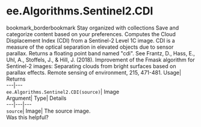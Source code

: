  
#  ee.Algorithms.Sentinel2.CDI 
bookmark_borderbookmark Stay organized with collections  Save and categorize content based on your preferences.
Computes the Cloud Displacement Index (CDI) from a Sentinel-2 Level 1C image. CDI is a measure of the optical separation in elevated objects due to sensor parallax. Returns a floating point band named "cdi". 
See Frantz, D., Hass, E., Uhl, A., Stoffels, J., & Hill, J. (2018). Improvement of the Fmask algorithm for Sentinel-2 images: Separating clouds from bright surfaces based on parallax effects. Remote sensing of environment, 215, 471-481.
Usage| Returns  
---|---  
`ee.Algorithms.Sentinel2.CDI(source)`| Image  
Argument| Type| Details  
---|---|---  
`source`| Image| The source image.  
Was this helpful?
